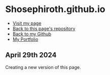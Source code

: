 # Shosephiroth.github.io
- <a href = "https://shosephiroth.github.io/">Visit my page</a>
- <a href = "https://github.com/shosephiroth/shosephiroth.github.io">Back to this page's repository</a>
- <a href = "https://github.com/shosephiroth">Back to my Github
- <a href = "https://shosephiroth.github.io/Portfolio-Matrix/">My Portfolio</a>

## April 29th 2024

Creating a new version of this page.

